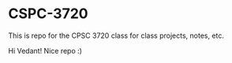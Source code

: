 # CSPC-3720
This is repo for the CPSC 3720 class for class projects, notes, etc.

Hi Vedant! Nice repo :)
